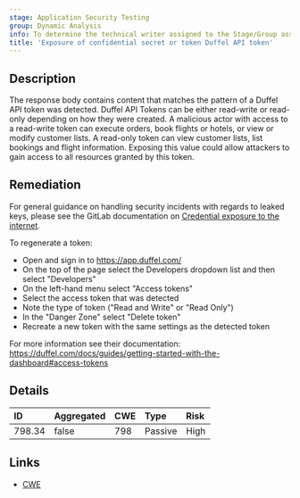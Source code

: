 ```yaml
---
stage: Application Security Testing
group: Dynamic Analysis
info: To determine the technical writer assigned to the Stage/Group associated with this page, see https://handbook.gitlab.com/handbook/product/ux/technical-writing/#assignments
title: 'Exposure of confidential secret or token Duffel API token'
---
```


## Description

The response body contains content that matches the pattern of a Duffel API token was detected. Duffel API Tokens can be either read-write or read-only depending on how they were created. A malicious actor with access to a read-write token can execute orders, book flights or hotels, or view or modify customer lists. A read-only token can view customer lists, list bookings and flight information.
Exposing this value could allow attackers to gain access to all resources granted by this token.

## Remediation

For general guidance on handling security incidents with regards to leaked keys, please see the GitLab documentation on [Credential exposure to the internet](../../../../../security/responding_to_security_incidents.md#credential-exposure-to-public-internet).

To regenerate a token:

- Open and sign in to <https://app.duffel.com/>
- On the top of the page select the Developers dropdown list and then select "Developers"
- On the left-hand menu select "Access tokens"
- Select the access token that was detected
- Note the type of token ("Read and Write" or "Read Only")
- In the "Danger Zone" select "Delete token"
- Recreate a new token with the same settings as the detected token

For more information see their documentation: <https://duffel.com/docs/guides/getting-started-with-the-dashboard#access-tokens>

## Details

| ID | Aggregated | CWE | Type | Risk |
|:---|:-----------|:----|:-----|:-----|
| 798.34 | false | 798 | Passive | High |

## Links

- [CWE](https://cwe.mitre.org/data/definitions/798.html)
